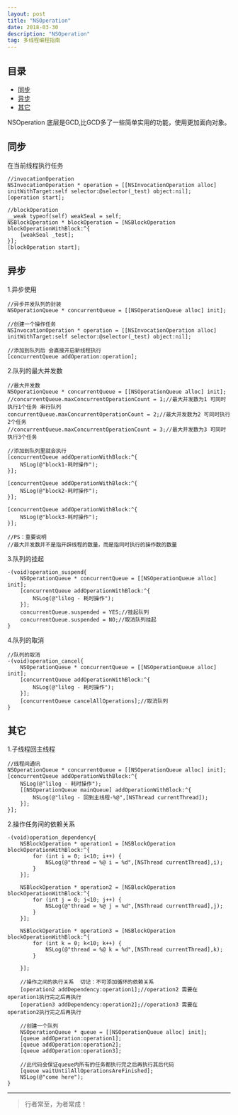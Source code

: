 ```yaml
---
layout: post
title: "NSOperation"
date: 2018-03-30
description: "NSOperation"
tag: 多线程编程指南
---
```






 



## 目录


* [同步](#content0)
* [异步](#content1)
* [其它](#content2)





NSOperation 底层是GCD,比GCD多了一些简单实用的功能，使用更加面向对象。


<!-- ************************************************ -->
## <a id="content0"></a>同步
在当前线程执行任务
```objc
//invocationOperation
NSInvocationOperation * operation = [[NSInvocationOperation alloc] initWithTarget:self selector:@selector(_test) object:nil];
[operation start];
```

```objc
//blockOperation
__weak typeof(self) weakSeal = self;
NSBlockOperation * blockOperation = [NSBlockOperation blockOperationWithBlock:^{
    [weakSeal _test];
}];
[blockOperation start];
```



<!-- ************************************************ -->
## <a id="content1"></a>异步
1.异步使用   
```objc
//异步并发队列的封装
NSOperationQueue * concurrentQueue = [[NSOperationQueue alloc] init];

//创建一个操作任务
NSInvocationOperation * operation = [[NSInvocationOperation alloc] initWithTarget:self selector:@selector(_test) object:nil];

//添加到队列后 会直接开启新线程执行
[concurrentQueue addOperation:operation];
```

2.队列的最大并发数
```objc
//最大并发数
NSOperationQueue * concurrentQueue = [[NSOperationQueue alloc] init];
//concurrentQueue.maxConcurrentOperationCount = 1;//最大并发数为1 可同时执行1个任务 串行队列
concurrentQueue.maxConcurrentOperationCount = 2;//最大并发数为2 可同时执行2个任务
//concurrentQueue.maxConcurrentOperationCount = 3;//最大并发数为3 可同时执行3个任务

//添加到队列里就会执行
[concurrentQueue addOperationWithBlock:^{
    NSLog(@"block1-耗时操作");
}];

[concurrentQueue addOperationWithBlock:^{
    NSLog(@"block2-耗时操作");
}];

[concurrentQueue addOperationWithBlock:^{
    NSLog(@"block3-耗时操作");
}];

//PS：重要说明
//最大并发数并不是指开辟线程的数量，而是指同时执行的操作数的数量
```

3.队列的挂起
```objc
-(void)operation_suspend{
    NSOperationQueue * concurrentQueue = [[NSOperationQueue alloc] init];
    [concurrentQueue addOperationWithBlock:^{
        NSLog(@"lilog - 耗时操作");
    }];
    concurrentQueue.suspended = YES;//挂起队列
    concurrentQueue.suspended = NO;//取消队列挂起
}
```

4.队列的取消
```objc
//队列的取消
-(void)operation_cancel{
    NSOperationQueue * concurrentQueue = [[NSOperationQueue alloc] init];
    [concurrentQueue addOperationWithBlock:^{
        NSLog(@"lilog - 耗时操作");
    }];
    [concurrentQueue cancelAllOperations];//取消队列
}
```


<!-- ************************************************ -->
## <a id="content2"></a>其它

1.子线程回主线程
```objc
//线程间通讯
NSOperationQueue * concurrentQueue = [[NSOperationQueue alloc] init];
[concurrentQueue addOperationWithBlock:^{
    NSLog(@"lilog - 耗时操作");
    [[NSOperationQueue mainQueue] addOperationWithBlock:^{
        NSLog(@"lilog - 回到主线程-%@",[NSThread currentThread]);
    }];
}];
```

2.操作任务间的依赖关系
```objc
-(void)operation_dependency{
    NSBlockOperation * operation1 = [NSBlockOperation blockOperationWithBlock:^{
        for (int i = 0; i<10; i++) {
            NSLog(@"thread = %@ i = %d",[NSThread currentThread],i);
        }
    }];
    
    NSBlockOperation * operation2 = [NSBlockOperation blockOperationWithBlock:^{
        for (int j = 0; j<10; j++) {
            NSLog(@"thread = %@ j = %d",[NSThread currentThread],j);
        }
    }];
    
    NSBlockOperation * operation3 = [NSBlockOperation blockOperationWithBlock:^{
        for (int k = 0; k<10; k++) {
            NSLog(@"thread = %@ k = %d",[NSThread currentThread],k);
        }
        
    }];
    
    //操作之间的执行关系  切记：不可添加循环的依赖关系
    [operation2 addDependency:operation1];//operation2 需要在 operation1执行完之后再执行
    [operation3 addDependency:operation2];//operation3 需要在 operation2执行完之后再执行
    
    //创建一个队列
    NSOperationQueue * queue = [[NSOperationQueue alloc] init];
    [queue addOperation:operation1];
    [queue addOperation:operation2];
    [queue addOperation:operation3];
    
    //此代码会保证queue内所有的任务都执行完之后再执行其后代码
    [queue waitUntilAllOperationsAreFinished];
    NSLog(@"come here");
}
```



----------
>  行者常至，为者常成！


